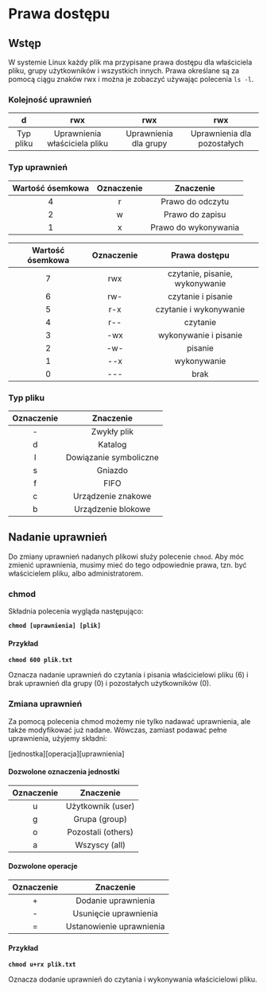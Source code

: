 # Prawa dostępu

## Wstęp

W systemie Linux każdy plik ma przypisane prawa dostępu dla właściciela pliku, grupy użytkowników i wszystkich innych. Prawa określane są za pomocą ciągu znaków rwx i można je zobaczyć używając polecenia `ls -l`.

### Kolejność uprawnień

|     d     |              rwx              |          rwx          |             rwx             |
| :-------: | :---------------------------: | :-------------------: | :-------------------------: |
| Typ pliku | Uprawnienia właściciela pliku | Uprawnienia dla grupy | Uprawnienia dla pozostałych |

### Typ uprawnień

| Wartość ósemkowa | Oznaczenie |       Znaczenie      |
| :--------------: | :--------: | :------------------: |
|         4        |      r     |   Prawo do odczytu   |
|         2        |      w     |    Prawo do zapisu   |
|         1        |      x     | Prawo do wykonywania |

| Wartość ósemkowa | Oznaczenie |          Prawa dostępu         |
| :--------------: | :--------: | :----------------------------: |
|         7        |     rwx    | czytanie, pisanie, wykonywanie |
|         6        |     rw-    |       czytanie i pisanie       |
|         5        |     r-x    |     czytanie i wykonywanie     |
|         4        |     r--    |            czytanie            |
|         3        |     -wx    |      wykonywanie i pisanie     |
|         2        |     -w-    |             pisanie            |
|         1        |     --x    |           wykonywanie          |
|         0        |     ---    |              brak              |

### Typ pliku

| Oznaczenie |        Znaczenie       |
| :--------: | :--------------------: |
|      -     |       Zwykły plik      |
|      d     |         Katalog        |
|      l     | Dowiązanie symboliczne |
|      s     |         Gniazdo        |
|      f     |          FIFO          |
|      c     |   Urządzenie znakowe   |
|      b     |   Urządzenie blokowe   |

## Nadanie uprawnień

Do zmiany uprawnień nadanych plikowi służy polecenie `chmod`. Aby móc zmienić uprawnienia, musimy mieć do tego odpowiednie prawa, tzn. być właścicielem pliku, albo administratorem.

### chmod

Składnia polecenia wygląda następująco:

**`chmod [uprawnienia] [plik]`**

#### Przykład

**`chmod 600 plik.txt`**

Oznacza nadanie uprawnień do czytania i pisania właścicielowi pliku (6) i brak uprawnień dla grupy (0) i pozostałych użytkowników (0).

### Zmiana uprawnień

Za pomocą polecenia chmod możemy nie tylko nadawać uprawnienia, ale także modyfikować już nadane. Wówczas, zamiast podawać pełne uprawnienia, użyjemy składni:

\[jednostka]\[operacja]\[uprawnienia]

#### Dozwolone oznaczenia jednostki

| Oznaczenie |      Znaczenie     |
| :--------: | :----------------: |
|      u     |  Użytkownik (user) |
|      g     |    Grupa (group)   |
|      o     | Pozostali (others) |
|      a     |    Wszyscy (all)   |

#### Dozwolone operacje

| Oznaczenie |         Znaczenie        |
| :--------: | :----------------------: |
|      +     |    Dodanie uprawnienia   |
|      -     |   Usunięcie uprawnienia  |
|      =     | Ustanowienie uprawnienia |

#### Przykład

**`chmod u+rx plik.txt`**

Oznacza dodanie uprawnień do czytania i wykonywania właścicielowi pliku.
